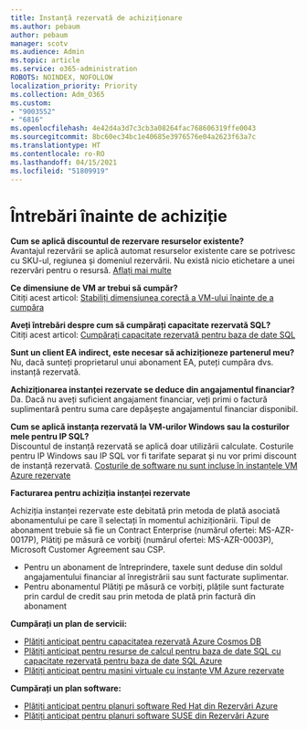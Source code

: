 ```yaml
---
title: Instanță rezervată de achiziționare
ms.author: pebaum
author: pebaum
manager: scotv
ms.audience: Admin
ms.topic: article
ms.service: o365-administration
ROBOTS: NOINDEX, NOFOLLOW
localization_priority: Priority
ms.collection: Adm_O365
ms.custom:
- "9003552"
- "6816"
ms.openlocfilehash: 4e42d4a3d7c3cb3a08264fac768606319ffe0043
ms.sourcegitcommit: 8bc60ec34bc1e40685e3976576e04a2623f63a7c
ms.translationtype: HT
ms.contentlocale: ro-RO
ms.lasthandoff: 04/15/2021
ms.locfileid: "51809919"
---
```

# <a name="questions-before-purchase"></a>Întrebări înainte de achiziție

**Cum se aplică discountul de rezervare resurselor existente?**  
Avantajul rezervării se aplică automat resurselor existente care se potrivesc cu SKU-ul, regiunea și domeniul rezervării. Nu există nicio etichetare a unei rezervări pentru o resursă. [Aflați mai multe](https://docs.microsoft.com/azure/cost-management-billing/reservations/save-compute-costs-reservations?WT.mc_id=Portal-Microsoft_Azure_Support#how-reservation-discount-is-applied) 

**Ce dimensiune de VM ar trebui să cumpăr?**  
Citiți acest articol: [Stabiliți dimensiunea corectă a VM-ului înainte de a cumpăra](https://docs.microsoft.com/azure/virtual-machines/windows/prepay-reserved-vm-instances?toc=/azure/billing/TOC.json&WT.mc_id=Portal-Microsoft_Azure_Support#determine-the-right-vm-size-before-you-buy)

**Aveți întrebări despre cum să cumpărați capacitate rezervată SQL?**  
Citiți acest articol: [Cumpărați capacitate rezervată pentru baza de date SQL](https://docs.microsoft.com/azure/sql-database/sql-database-reserved-capacity?toc=/azure/billing/TOC.json&WT.mc_id=Portal-Microsoft_Azure_Support#buy-sql-database-reserved-capacity)

**Sunt un client EA indirect, este necesar să achiziționeze partenerul meu?**  
Nu, dacă sunteți proprietarul unui abonament EA, puteți cumpăra dvs. instanță rezervată.

**Achiziționarea instanței rezervate se deduce din angajamentul financiar?**  
Da. Dacă nu aveți suficient angajament financiar, veți primi o factură suplimentară pentru suma care depășește angajamentul financiar disponibil.

**Cum se aplică instanța rezervată la VM-urilor Windows sau la costurilor mele pentru IP SQL?**  
Discountul de instanță rezervată se aplică doar utilizării calculate. Costurile pentru IP Windows sau IP SQL vor fi tarifate separat și nu vor primi discount de instanță rezervată. [Costurile de software nu sunt incluse în instanțele VM Azure rezervate](https://docs.microsoft.com/azure/billing/billing-reserved-instance-windows-software-costs?WT.mc_id=Portal-Microsoft_Azure_Support)  
      
**Facturarea pentru achiziția instanței rezervate**  
      
Achiziția instanței rezervate este debitată prin metoda de plată asociată abonamentului pe care îl selectați în momentul achiziționării. Tipul de abonament trebuie să fie un Contract Enterprise (numărul ofertei: MS-AZR-0017P), Plătiţi pe măsură ce vorbiţi (numărul ofertei: MS-AZR-0003P), Microsoft Customer Agreement sau CSP.

-   Pentru un abonament de întreprindere, taxele sunt deduse din soldul angajamentului financiar al înregistrării sau sunt facturate suplimentar.
-   Pentru abonamentul Plătiți pe măsură ce vorbiți, plățile sunt facturate prin cardul de credit sau prin metoda de plată prin factură din abonament

**Cumpărați un plan de servicii:**

-   [Plătiți anticipat pentru capacitatea rezervată Azure Cosmos DB](https://docs.microsoft.com/azure/cosmos-db/cosmos-db-reserved-capacity?WT.mc_id=Portal-Microsoft_Azure_Support)
-   [Plătiți anticipat pentru resurse de calcul pentru baza de date SQL cu capacitate rezervată pentru baza de date SQL Azure](https://docs.microsoft.com/azure/sql-database/sql-database-reserved-capacity?WT.mc_id=Portal-Microsoft_Azure_Support)
-   [Plătiți anticipat pentru mașini virtuale cu instanțe VM Azure rezervate](https://docs.microsoft.com/azure/virtual-machines/windows/prepay-reserved-vm-instances?WT.mc_id=Portal-Microsoft_Azure_Support)

**Cumpărați un plan software:**

-   [Plătiți anticipat pentru planuri software Red Hat din Rezervări Azure](https://docs.microsoft.com/azure/virtual-machines/linux/prepay-rhel-software-charges?WT.mc_id=Portal-Microsoft_Azure_Support)
-   [Plătiți anticipat pentru planuri software SUSE din Rezervări Azure](https://docs.microsoft.com/azure/virtual-machines/linux/prepay-suse-software-charges?WT.mc_id=Portal-Microsoft_Azure_Support)